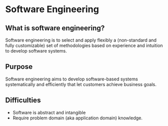 # Software Engineering

## What is software engineering?

Software engineering is to select and apply flexibly a (non-standard and fully customizable) set of methodologies based on experience and intuition to develop software systems.

## Purpose

Software engineering aims to develop software-based systems systematically and efficiently that let customers achieve business goals.

## Difficulties

- Software is abstract and intangible
- Require problem domain (aka application domain) knowledge.